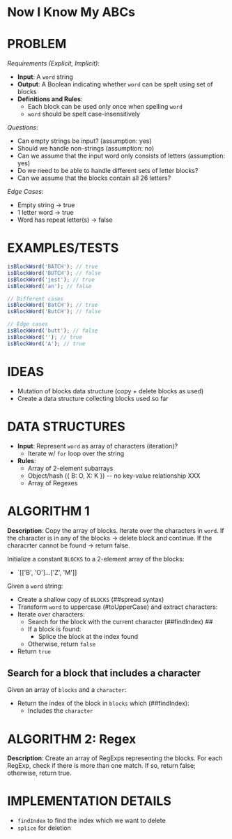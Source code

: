 # Now I Know My ABCs

# PROBLEM

_Requirements (Explicit, Implicit)_:

- **Input**: A `word` string
- **Output**: A Boolean indicating whether `word` can be spelt using set of blocks
- **Definitions and Rules**:
  - Each block can be used only once when spelling `word`
  - `word` should be spelt case-insensitively

_Questions_:

- Can empty strings be input? (assumption: yes)
- Should we handle non-strings (assumption: no)
- Can we assume that the input word only consists of letters (assumption: yes)
- Do we need to be able to handle different sets of letter blocks?
- Can we assume that the blocks contain all 26 letters?

_Edge Cases_:

- Empty string -> true
- 1 letter word -> true
- Word has repeat letter(s) -> false

# EXAMPLES/TESTS

```js
isBlockWord('BATCH'); // true
isBlockWord('BUTCH'); // false
isBlockWord('jest'); // true
isBlockWord('an'); // false

// Different cases
isBlockWord('BatCH'); // true
isBlockWord('ButCH'); // false

// Edge cases
isBlockWord('butt'); // false
isBlockWord(''); // true
isBlockWord('A'); // true
```

# IDEAS

- Mutation of blocks data structure (copy + delete blocks as used)
- Create a data structure collecting blocks used so far

# DATA STRUCTURES

- **Input**: Represent `word` as array of characters (iteration)?
  - Iterate w/ `for` loop over the string
- **Rules**:
  - Array of 2-element subarrays
  - Object/hash ({ B: O, X: K }) -- no key-value relationship XXX
  - Array of Regexes

# ALGORITHM 1

**Description**: Copy the array of blocks. Iterate over the characters in `word`. If the character is in any of the blocks -> delete block and continue. If the characrter cannot be found -> return false.

Initialize a constant `BLOCKS` to a 2-element array of the blocks:

- `[['B', 'O']...['Z', 'M']]

Given a `word` string:

- Create a shallow copy of `BLOCKS` (##spread syntax)
- Transform `word` to uppercase (#toUpperCase) and extract characters:
- Iterate over characters:
  - Search for the block with the current character (##findIndex) ##
  - If a block is found:
    - Splice the block at the index found
  - Otherwise, return `false`
- Return `true`

## Search for a block that includes a character

Given an array of `blocks` and a `character`:

- Return the index of the block in `blocks` which (##findIndex):
  - Includes the `character`

# ALGORITHM 2: Regex

**Description**: Create an array of RegExps representing the blocks. For each RegExp, check if there is more than one match. If so, return false; otherwise, return true.

# IMPLEMENTATION DETAILS

- `findIndex` to find the index which we want to delete
- `splice` for deletion
